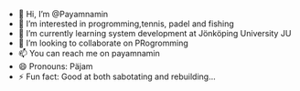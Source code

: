 - 👋 Hi, I’m @Payamnamin
- 👀 I’m interested in progromming,tennis, padel and fishing
- 🌱 I’m currently learning system development at Jönköping University JU
- 💞️ I’m looking to collaborate on PRogromming
- 📫 You can reach me on payamnamin
- 😄 Pronouns: Päjam
- ⚡ Fun fact: Good at both sabotating and rebuilding... 

<!---
Payamnamin/Payamnamin is a ✨ special ✨ repository because its `README.md` (this file) appears on your GitHub profile.
You can click the Preview link to take a look at your changes.
--->
